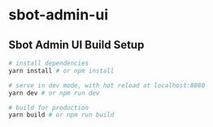 # sbot-admin-ui

## Sbot Admin UI Build Setup

```bash
# install dependencies
yarn install # or npm install

# serve in dev mode, with hot reload at localhost:8080
yarn dev # or npm run dev

# build for production
yarn build # or npm run build
```

